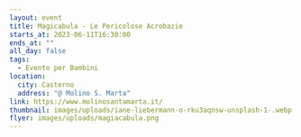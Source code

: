 ```yaml
---
layout: event
title: Magicabula - Le Pericolose Acrobazie
starts_at: 2023-06-11T16:30:00
ends_at: ""
all_day: false
tags:
  - Evento per Bambini
location:
  city: Casterno
  address: "@ Molino S. Marta"
link: https://www.molinosantamarta.it/
thumbnail: images/uploads/iane-liebermann-o-rku3aqnsw-unsplash-1-.webp
flyer: images/uploads/magiacabula.png
---
```

